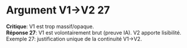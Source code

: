 # Argument V1→V2 27
**Critique**: V1 est trop massif/opaque.  
**Réponse 27**: V1 est volontairement brut (preuve IA). V2 apporte lisibilité.  
Exemple 27: justification unique de la continuité V1→V2.
